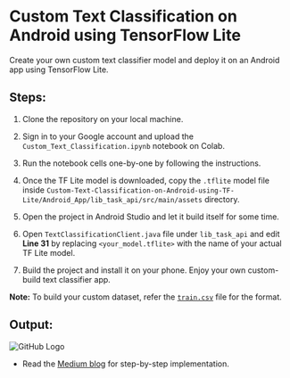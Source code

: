 # Custom Text Classification on Android using TensorFlow Lite
Create your own custom text classifier model and deploy it on an Android app using TensorFlow Lite.

## Steps:

1. Clone the repository on your local machine.
 
2. Sign in to your Google account and upload the `Custom_Text_Classification.ipynb` notebook on Colab.

3. Run the notebook cells one-by-one by following the instructions.

4. Once the TF Lite model is downloaded, copy the `.tflite` model file inside `Custom-Text-Classification-on-Android-using-TF-Lite/Android_App/lib_task_api/src/main/assets` directory.

5. Open the project in Android Studio and let it build itself for some time.

6. Open `TextClassificationClient.java` file under `lib_task_api` and edit **Line 31** by replacing `<your_model.tflite>` with the name of your actual TF Lite model.

7. Build the project and install it on your phone. Enjoy your own custom-build text classifier app.

**Note:** To build your custom dataset, refer the [`train.csv`](https://github.com/NSTiwari/Custom-Text-Classification-on-Android-using-TF-Lite/blob/master/train.csv) file for the format.

## Output:

![GitHub Logo](Output.gif)

- Read the [Medium blog](https://medium.com/tfug-mumbai-weekly/custom-text-classification-on-android-using-tensorflow-lite-4fcbf132c10b) for step-by-step implementation.


